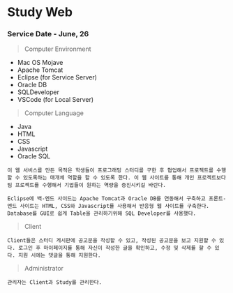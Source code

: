 # Study Web
### Service Date - June, 26

> Computer Environment

* Mac OS Mojave
* Apache Tomcat
* Eclipse (for Service Server)
* Oracle DB
* SQLDeveloper
* VSCode (for Local Server)

> Computer Language

* Java
* HTML
* CSS
* Javascript
* Oracle SQL

```
이 웹 서비스를 만든 목적은 학생들이 프로그래밍 스터디를 구한 후 협업해서 프로젝트를 수행할 수 있도록하는 매개체 역할을 할 수 있도록 한다. 이 웹 사이트를 통해 개인 프로젝트보다 팀 프로젝트를 수행해서 기업들이 원하는 역량을 증진시키길 바란다.
```

```
Eclipse에 백-엔드 사이드는 Apache Tomcat과 Oracle DB를 연동해서 구축하고 프론트-엔드 사이트는 HTML, CSS와 Javascript를 사용해서 반응형 웹 사이트를 구축한다. Database를 GUI로 쉽게 Table을 관리하기위해 SQL Developer를 사용했다.
```

> Client

```
Client들은 스터디 게시판에 공고문을 작성할 수 있고, 작성된 공고문을 보고 지원할 수 있다. 로그인 후 마이페이지를 통해 자신이 작성한 글을 확인하고, 수정 및 삭제를 할 수 있다. 지원 시에는 댓글을 통해 지원한다.
```

> Administrator

```
관리자는 Client과 Study를 관리한다.
```
